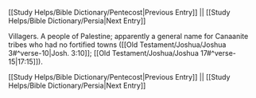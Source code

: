 [[Study Helps/Bible Dictionary/Pentecost|Previous Entry]]  ||  [[Study Helps/Bible Dictionary/Persia|Next Entry]]

 Villagers. A people of Palestine; apparently a general name for Canaanite tribes who had no fortified towns ([[Old Testament/Joshua/Joshua 3#^verse-10|Josh. 3:10]]; [[Old Testament/Joshua/Joshua 17#^verse-15|17:15]]).

[[Study Helps/Bible Dictionary/Pentecost|Previous Entry]]  ||  [[Study Helps/Bible Dictionary/Persia|Next Entry]]